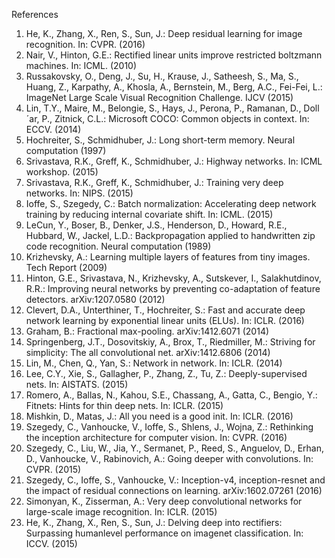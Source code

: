 References
1. He, K., Zhang, X., Ren, S., Sun, J.: Deep residual learning for image recognition. In: CVPR. (2016)
2. Nair, V., Hinton, G.E.: Rectified linear units improve restricted boltzmann machines. In: ICML. (2010)
3. Russakovsky, O., Deng, J., Su, H., Krause, J., Satheesh, S., Ma, S., Huang, Z., Karpathy, A., Khosla, A., Bernstein, M., Berg, A.C., Fei-Fei, L.: ImageNet Large Scale Visual Recognition Challenge. IJCV (2015)
4. Lin, T.Y., Maire, M., Belongie, S., Hays, J., Perona, P., Ramanan, D., Doll´ar, P., Zitnick, C.L.: Microsoft COCO: Common objects in context. In: ECCV. (2014)
5. Hochreiter, S., Schmidhuber, J.: Long short-term memory. Neural computation (1997)
6. Srivastava, R.K., Greff, K., Schmidhuber, J.: Highway networks. In: ICML workshop. (2015)
7. Srivastava, R.K., Greff, K., Schmidhuber, J.: Training very deep networks. In: NIPS. (2015)
8. Ioffe, S., Szegedy, C.: Batch normalization: Accelerating deep network training by reducing internal covariate shift. In: ICML. (2015)
9. LeCun, Y., Boser, B., Denker, J.S., Henderson, D., Howard, R.E., Hubbard, W., Jackel, L.D.: Backpropagation applied to handwritten zip code recognition. Neural computation (1989)
10. Krizhevsky, A.: Learning multiple layers of features from tiny images. Tech Report (2009)
11. Hinton, G.E., Srivastava, N., Krizhevsky, A., Sutskever, I., Salakhutdinov, R.R.: Improving neural networks by preventing co-adaptation of feature detectors. arXiv:1207.0580 (2012)
12. Clevert, D.A., Unterthiner, T., Hochreiter, S.: Fast and accurate deep network learning by exponential linear units (ELUs). In: ICLR. (2016)
13. Graham, B.: Fractional max-pooling. arXiv:1412.6071 (2014)
14. Springenberg, J.T., Dosovitskiy, A., Brox, T., Riedmiller, M.: Striving for simplicity: The all convolutional net. arXiv:1412.6806 (2014)
15. Lin, M., Chen, Q., Yan, S.: Network in network. In: ICLR. (2014)
16. Lee, C.Y., Xie, S., Gallagher, P., Zhang, Z., Tu, Z.: Deeply-supervised nets. In: AISTATS. (2015)
17. Romero, A., Ballas, N., Kahou, S.E., Chassang, A., Gatta, C., Bengio, Y.: Fitnets: Hints for thin deep nets. In: ICLR. (2015)
18. Mishkin, D., Matas, J.: All you need is a good init. In: ICLR. (2016)
19. Szegedy, C., Vanhoucke, V., Ioffe, S., Shlens, J., Wojna, Z.: Rethinking the inception architecture for computer vision. In: CVPR. (2016)
20. Szegedy, C., Liu, W., Jia, Y., Sermanet, P., Reed, S., Anguelov, D., Erhan, D., Vanhoucke, V., Rabinovich, A.: Going deeper with convolutions. In: CVPR. (2015)
21. Szegedy, C., Ioffe, S., Vanhoucke, V.: Inception-v4, inception-resnet and the impact of residual connections on learning. arXiv:1602.07261 (2016)
22. Simonyan, K., Zisserman, A.: Very deep convolutional networks for large-scale image recognition. In: ICLR. (2015)
23. He, K., Zhang, X., Ren, S., Sun, J.: Delving deep into rectifiers: Surpassing humanlevel performance on imagenet classification. In: ICCV. (2015)
